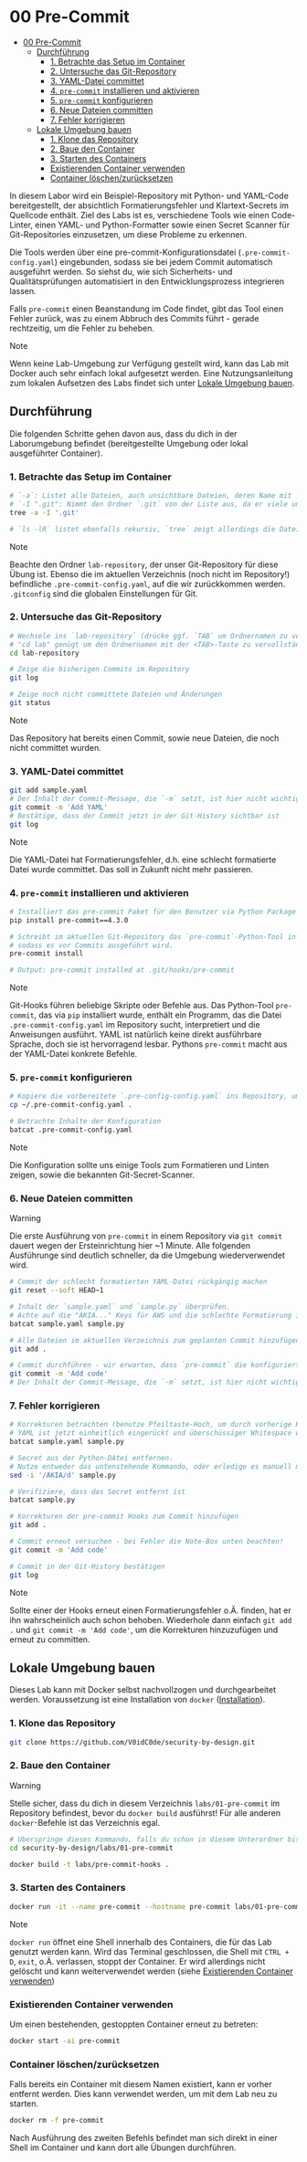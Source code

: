 # 00 Pre-Commit

- [00 Pre-Commit](#00-pre-commit)
  - [Durchführung](#durchführung)
    - [1. Betrachte das Setup im Container](#1-betrachte-das-setup-im-container)
    - [2. Untersuche das Git-Repository](#2-untersuche-das-git-repository)
    - [3. YAML-Datei committet](#3-yaml-datei-committet)
    - [4. `pre-commit` installieren und aktivieren](#4-pre-commit-installieren-und-aktivieren)
    - [5. `pre-commit` konfigurieren](#5-pre-commit-konfigurieren)
    - [6. Neue Dateien committen](#6-neue-dateien-committen)
    - [7. Fehler korrigieren](#7-fehler-korrigieren)
  - [Lokale Umgebung bauen](#lokale-umgebung-bauen)
    - [1. Klone das Repository](#1-klone-das-repository)
    - [2. Baue den Container](#2-baue-den-container)
    - [3. Starten des Containers](#3-starten-des-containers)
    - [Existierenden Container verwenden](#existierenden-container-verwenden)
    - [Container löschen/zurücksetzen](#container-löschenzurücksetzen)

In diesem Labor wird ein Beispiel-Repository mit Python- und YAML-Code bereitgestellt, der absichtlich Formatierungsfehler und Klartext-Secrets im Quellcode enthält.
Ziel des Labs ist es, verschiedene Tools wie einen Code-Linter, einen YAML- und Python-Formatter sowie einen Secret Scanner für Git-Repositories einzusetzen, um diese Probleme zu erkennen.

Die Tools werden über eine pre-commit-Konfigurationsdatei (`.pre-commit-config.yaml`) eingebunden, sodass sie bei jedem Commit automatisch ausgeführt werden.
So siehst du, wie sich Sicherheits- und Qualitätsprüfungen automatisiert in den Entwicklungsprozess integrieren lassen.

Falls `pre-commit` einen Beanstandung im Code findet, gibt das Tool einen Fehler zurück, was zu einem Abbruch des Commits führt - gerade rechtzeitig, um die Fehler zu beheben.

> [!NOTE]
> Wenn keine Lab-Umgebung zur Verfügung gestellt wird, kann das Lab mit Docker auch sehr einfach lokal aufgesetzt werden.
> Eine Nutzungsanleitung zum lokalen Aufsetzen des Labs findet sich unter [Lokale Umgebung bauen](#lokale-umgebung-bauen).

## Durchführung

Die folgenden Schritte gehen davon aus, dass du dich in der Laborumgebung befindet (bereitgestellte Umgebung oder lokal ausgeführter Container).

### 1. Betrachte das Setup im Container

```bash
# `-a`: Listet alle Dateien, auch unsichtbare Dateien, deren Name mit `.` beginnt
# `-I ".git": Nimmt den Ordner `.git` von der Liste aus, da er viele unleserliche, hier unwichtige Dateien enthält.
tree -a -I '.git'

# `ls -lR` listet ebenfalls rekursiv, `tree` zeigt allerdings die Datei-Hierarchy etwas schicker
```

> [!NOTE]
> Beachte den Ordner `lab-repository`, der unser Git-Repository für diese Übung ist.
> Ebenso die im aktuellen Verzeichnis (noch nicht im Repository!) befindliche `.pre-commit-config.yaml`,
> auf die wir zurückkommen werden.
> `.gitconfig` sind die globalen Einstellungen für Git.

### 2. Untersuche das Git-Repository

```bash
# Wechsele ins `lab-repository` (drücke ggf. `TAB` um Ordnernamen zu vervollständigen)
# "cd lab" genügt um den Ordnernamen mit der <TAB>-Taste zu vervollständigen
cd lab-repository

# Zeige die bisherigen Commits im Repository
git log

# Zeige noch nicht committete Dateien und Änderungen
git status
```

> [!NOTE]
> Das Repository hat bereits einen Commit, sowie neue Dateien, die noch nicht committet wurden.

### 3. YAML-Datei committet

```bash
git add sample.yaml
# Der Inhalt der Commit-Message, die `-m` setzt, ist hier nicht wichtig
git commit -m 'Add YAML'
# Bestätige, dass der Commit jetzt in der Git-History sichtbar ist
git log
```

> [!NOTE]
> Die YAML-Datei hat Formatierungsfehler, d.h. eine schlecht formatierte Datei wurde committet. Das soll in Zukunft nicht mehr passieren.

### 4. `pre-commit` installieren und aktivieren

```bash
# Installiert das pre-commit Paket für den Benutzer via Python Package Manager
pip install pre-commit==4.3.0

# Schreibt im aktuellen Git-Repository das `pre-commit`-Python-Tool in den Git Hook für `pre-commit`,
# sodass es vor Commits ausgeführt wird.
pre-commit install

# Output: pre-commit installed at .git/hooks/pre-commit
```

> [!NOTE]
> Git-Hooks führen beliebige Skripte oder Befehle aus. Das Python-Tool `pre-commit`, das via `pip` installiert wurde,
> enthält ein Programm, das die Datei `.pre-commit-config.yaml` im Repository sucht, interpretiert und die Anweisungen ausführt.
> YAML ist natürlich keine direkt ausführbare Sprache, doch sie ist hervorragend lesbar.
> Pythons `pre-commit` macht aus der YAML-Datei konkrete Befehle.

### 5. `pre-commit` konfigurieren

```bash
# Kopiere die vorbereitete `.pre-config-config.yaml` ins Repository, um `pre-commit` zu konfigurieren
cp ~/.pre-commit-config.yaml .

# Betrachte Inhalte der Konfiguration
batcat .pre-commit-config.yaml
```

> [!NOTE]
> Die Konfiguration sollte uns einige Tools zum Formatieren und Linten zeigen, sowie die bekannten Git-Secret-Scanner.

### 6. Neue Dateien committen

> [!WARNING]
> Die erste Ausführung von `pre-commit` in einem Repository via `git commit` dauert wegen der Ersteinrichtung hier ~1 Minute.
> Alle folgenden Ausführunge sind deutlich schneller, da die Umgebung wiederverwendet wird.

```bash
# Commit der schlecht formatierten YAML-Datei rückgängig machen
git reset --soft HEAD~1

# Inhalt der `sample.yaml` und `sample.py` überprüfen.
# Achte auf die "AKIA..." Keys für AWS und die schlechte Formatierung in `sample.yaml`.
batcat sample.yaml sample.py

# Alle Dateien im aktuellen Verzeichnis zum geplanten Commit hinzufügen
git add .

# Commit durchführen - wir erwarten, dass `pre-commit` die konfigurierten Schritte durchführt.
git commit -m 'Add code'
# Der Inhalt der Commit-Message, die `-m` setzt, ist hier nicht wichtig
```

### 7. Fehler korrigieren

```bash
# Korrekturen betrachten (benutze Pfeiltaste-Hoch, um durch vorherige Kommandos zu scrollen)
# YAML ist jetzt einheitlich eingerückt und überschüssiger Whitespace wurde aus dem Python-Code entfernt.
batcat sample.yaml sample.py

# Secret aus der Python-DAtei entfernen.
# Nutze entweder das untenstehende Kommando, oder erledige es manuell mit "nano" oder "vi".
sed -i '/AKIA/d' sample.py

# Verifiziere, dass das Secret entfernt ist
batcat sample.py

# Korrekturen der pre-commit Hooks zum Commit hinzufügen
git add .

# Commit erneut versuchen - bei Fehler die Note-Box unten beachten!
git commit -m 'Add code'

# Commit in der Git-History bestätigen
git log
```

> [!NOTE]
> Sollte einer der Hooks erneut einen Formatierungsfehler o.Ä. finden, hat er ihn wahrscheinlich auch schon behoben.
> Wiederhole dann einfach `git add .` und `git commit -m 'Add code'`, um die Korrekturen hinzuzufügen und erneut zu committen.

## Lokale Umgebung bauen

Dieses Lab kann mit Docker selbst nachvollzogen und durchgearbeitet werden.
Voraussetzung ist eine Installation von `docker` ([Installation](https://docs.docker.com/engine/install/)).

### 1. Klone das Repository

```bash
git clone https://github.com/V0idC0de/security-by-design.git
```

### 2. Baue den Container

> [!WARNING]
> Stelle sicher, dass du dich in diesem Verzeichnis `labs/01-pre-commit` im Repository befindest,
> bevor du `docker build` ausführst! Für alle anderen `docker`-Befehle ist das Verzeichnis egal.

```bash
# Überspringe dieses Kommando, falls du schon in diesem Unterordner bist
cd security-by-design/labs/01-pre-commit
```

```bash
docker build -t labs/pre-commit-hooks .
```

### 3. Starten des Containers

```bash
docker run -it --name pre-commit --hostname pre-commit labs/01-pre-commit
```

> [!NOTE]
> `docker run` öffnet eine Shell innerhalb des Containers, die für das Lab genutzt werden kann.
> Wird das Terminal geschlossen, die Shell mit `CTRL + D`, `exit`, o.Ä. verlassen, stoppt der Container.
> Er wird allerdings nicht gelöscht und kann weiterverwendet werden (siehe [Existierenden Container verwenden](#existierenden-container-verwenden))

### Existierenden Container verwenden

Um einen bestehenden, gestoppten Container erneut zu betreten:

```bash
docker start -ai pre-commit
```

### Container löschen/zurücksetzen

Falls bereits ein Container mit diesem Namen existiert, kann er vorher entfernt werden.
Dies kann verwendet werden, um mit dem Lab neu zu starten.

```bash
docker rm -f pre-commit
```

Nach Ausführung des zweiten Befehls befindet man sich direkt in einer Shell im Container und kann dort alle Übungen durchführen.
